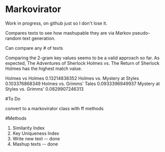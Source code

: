 # Markovirator 

Work in progress, on github just so I don't lose it. 

Compares texts to see how mashupable they are via Markov pseudo-random text generation. 

Can compare any # of texts

Comparing the 2-gram key values seems to be a valid approach so far. As expected, 
The Adventures of Sherlock Holmes vs. The Return of Sherlock Holmes has the highest 
match value.

Holmes vs Holmes 0.13214838352
Holmes vs. Mystery at Styles 0.103376868349
Holmes vs. Grimms' Tales 0.0933396949937
Mystery at Styles vs. Grimms' 0.0829907246313

#To Do 

convert to a markovirator class with ff methods

#Methods

1. Similarity Index
2. Key Uniqueness Index
3. Write new text -- done
4. Mashup texts -- done
